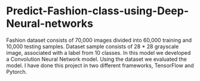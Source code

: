 # Predict-Fashion-class-using-Deep-Neural-networks
Fashion dataset consists of 70,000 images divided into 60,000 training and 10,000 testing samples. Dataset sample consists of 28 * 28 grayscale image, associated with a label
from 10 classes. In this model we developed a Convolution Neural Network model. Using the dataset we evaluated the model. I have done this project in two different frameworks, 
TensorFlow and Pytorch.
